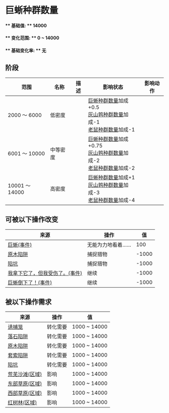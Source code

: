 # 巨蜥种群数量  
#### ** 基础值: ** 14000   
#### ** 变化范围: ** 0 ~ 14000  
#### ** 基础变化率: ** 无   
## 阶段  
范围  |  名称  |  描述  |  影响状态  |  影响动作  
----  |  ----  |  ----  |  ----  |  ----  
2000 ～ 6000  |  低密度  |    |  [巨蜥种群数量](Pop_Monitor.md)加成+0.5<br>[灰山鹑种群数量](Pop_Partridge.md)加成-1<br>[老鼠种群数量](Pop_Mouse.md)加成-1  |    
6001 ～ 10000  |  中等密度  |    |  [巨蜥种群数量](Pop_Monitor.md)加成+0.75<br>[灰山鹑种群数量](Pop_Partridge.md)加成-2<br>[老鼠种群数量](Pop_Mouse.md)加成-2  |    
10001 ～ 14000  |  高密度  |    |  [巨蜥种群数量](Pop_Monitor.md)加成+1<br>[灰山鹑种群数量](Pop_Partridge.md)加成-3<br>[老鼠种群数量](Pop_Mouse.md)加成-4  |    
## 可被以下操作改变  
来源  |  操作  |  值  
----  |  ----  |  ----  
[巨蜥(事件)](Event_MonitorRummaging.md)  |  无能为力地看着……  |  100  
[原木陷阱](LogTrap.md)  |  捕捉猎物  |  -1000  
[陷坑](TrappingPit.md)  |  捕捉猎物  |  -1000  
[我拿下它了，但我受伤了。(事件)](Event_MonitorFightMixedSuccess.md)  |  继续  |  -1000  
[巨蜥倒下了！(事件)](Event_MonitorFightSuccess.md)  |  继续  |  -1000  
## 被以下操作需求  
来源  |  操作  |  值  
----  |  ----  |  ----  
[诱捕笼](CageTrapPlaced.md)  |  转化需要  |  1000 ~ 14000  
[落石陷阱](DeadfallTrap.md)  |  转化需要  |  1000 ~ 14000  
[原木陷阱](LogTrap.md)  |  转化需要  |  1000 ~ 14000  
[套索陷阱](SnareTrap.md)  |  转化需要  |  1000 ~ 14000  
[陷坑](TrappingPit.md)  |  转化需要  |  1000 ~ 14000  
[荒芜沙滩(区域)](DesolateBeach.md)  |  影响  |  1000 ~ 14000  
[东部草原(区域)](GrasslandsE.md)  |  影响  |  1000 ~ 14000  
[西部草原(区域)](GrasslandsW.md)  |  影响  |  1000 ~ 14000  
[红树林(区域)](Mangroves.md)  |  影响  |  1000 ~ 14000  


<script>document.title="巨蜥种群数量 - 卡牌生存百科 Card Survival Wiki";</script>